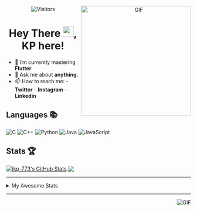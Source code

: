 <div align="center">
<img align="right" alt="GIF" height="300px" src="https://blog.insaid.co/wp-content/uploads/2020/01/Coding.gif"/>
       
![Visitors](https://visitor-badge.glitch.me/badge?page_id=ikp-773)

# Hey There <img src="https://media.tenor.com/images/822fb670841c6f6582fefbb82e338a50/tenor.gif" width="29px">, KP here!
</div>

- 🌱 I’m currently mastering **Flutter**
- 💬 Ask me about **anything.**
- 📫 How to reach me:
       - **Twitter** 
       - **Instagram**
       - **Linkedin**
         
## Languages 📚 

![C](https://img.shields.io/badge/-C-000?style=flat&logo=C)
![C++](https://img.shields.io/badge/-C++-000?style=flat&logo=C%2B%2B&logoColor=00599C)
![Python](https://img.shields.io/badge/-Python-000?style=flat&logo=python)
![Java](https://img.shields.io/badge/-Java-000?style=flat&logo=Java&logoColor=007396)
![JavaScript](https://img.shields.io/badge/-JavaScript-000?style=flat&logo=javascript)

##  Stats 🏆

<a href="https://github.com/ikp-773">
<img align="center" src="https://github-readme-stats.vercel.app/api?username=ikp-773&show_icons=true&theme=tokyonight&icon_color=6392DF&hide=prs" alt="ikp-773's GitHub Stats" />
</a> 
<a href="https://github.com/ikp-773">
<img align="center" src="https://github-readme-stats.vercel.app/api/top-langs/?username=ikp-773&layout=compact&show_icons=true&theme=tokyonight&icon_color=6392DF&hide=prs" />
</a>

---

<details>
       <summary>My Awesome Stats</summary>
       
<!--START_SECTION:waka-->
![Profile Views](http://img.shields.io/badge/Profile%20Views-0-blue)

![Lines of code](https://img.shields.io/badge/From%20Hello%20World%20I%27ve%20Written-823580%20lines%20of%20code-blue)

**🐱 My Github Data** 

> 📦 163.7 kB Used in Github's Storage 
 > 
> 💼 Opted to Hire
 > 
> 📜 27 Public Repositories
 > 
> 🔑 12 Private Repositories 

**I'm a Night 🦉** 

```text
🌞 Morning    75 commits     █░░░░░░░░░░░░░░░░░░░░░░░░   5.99% 
🌆 Daytime    232 commits    ████░░░░░░░░░░░░░░░░░░░░░   18.52% 
🌃 Evening    538 commits    ██████████░░░░░░░░░░░░░░░   42.94% 
🌙 Night      408 commits    ████████░░░░░░░░░░░░░░░░░   32.56%

```
📅 **I'm Most Productive on Saturday** 

```text
Monday       166 commits    ███░░░░░░░░░░░░░░░░░░░░░░   13.25% 
Tuesday      104 commits    ██░░░░░░░░░░░░░░░░░░░░░░░   8.3% 
Wednesday    196 commits    ████░░░░░░░░░░░░░░░░░░░░░   15.64% 
Thursday     173 commits    ███░░░░░░░░░░░░░░░░░░░░░░   13.81% 
Friday       157 commits    ███░░░░░░░░░░░░░░░░░░░░░░   12.53% 
Saturday     234 commits    ████░░░░░░░░░░░░░░░░░░░░░   18.68% 
Sunday       223 commits    ████░░░░░░░░░░░░░░░░░░░░░   17.8%

```


📊 **This Week I Spent My Time On** 

```text
💬 Programming Languages: 
Java                     1 hr 15 mins        █████████░░░░░░░░░░░░░░░░   37.93% 
Dart                     47 mins             ██████░░░░░░░░░░░░░░░░░░░   23.63% 
C                        42 mins             █████░░░░░░░░░░░░░░░░░░░░   21.04% 
Python                   26 mins             ███░░░░░░░░░░░░░░░░░░░░░░   13.49% 
XML                      6 mins              ░░░░░░░░░░░░░░░░░░░░░░░░░   3.02%

💻 Operating System: 
Mac                      3 hrs 19 mins       █████████████████████████   100.0%

```

**I Mostly Code in Dart** 

```text
Dart                     13 repos            █████████░░░░░░░░░░░░░░░░   39.39% 
Python                   6 repos             ████░░░░░░░░░░░░░░░░░░░░░   18.18% 
HTML                     6 repos             ████░░░░░░░░░░░░░░░░░░░░░   18.18% 
JavaScript               3 repos             ██░░░░░░░░░░░░░░░░░░░░░░░   9.09% 
Java                     2 repos             █░░░░░░░░░░░░░░░░░░░░░░░░   6.06%

```


**Timeline**

![Chart not found](https://raw.githubusercontent.com/ikp-773/ikp-773/master/charts/bar_graph.png) 


<!--END_SECTION:waka-->
</details>

 ---
 
<img align="right" alt="GIF" src="https://github4life.herokuapp.com/ikp-773.gif" />


